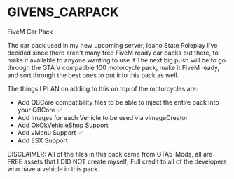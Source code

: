 # GIVENS_CARPACK
FiveM Car Pack

The car pack used in my new upcoming server, Idaho State Roleplay
I've decided since there aren't many free FiveM ready car packs out there, to make it available to anyone wanting to use it
The next big push will be to go through the GTA V compatible 100 motorcycle pack, make it FiveM ready, and sort through the best ones to put into this pack as well.

The things I PLAN on adding to this on top of the motorcycles are:
- Add QBCore compatibility files to be able to inject the entire pack into your QBCore ✅
- Add Images for each Vehicle to be used via vimageCreator
- Add OkOkVehicleShop Support
- Add vMenu Support ✅
- Add ESX Support

DISCLAIMER: All of the files in this pack came from GTA5-Mods, all are FREE assets that I DID NOT create myself;
            Full credit to all of the developers who have a vehicle in this pack.

